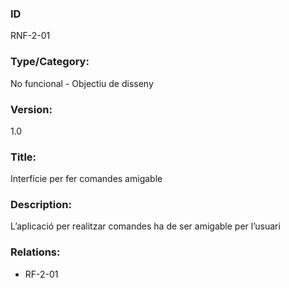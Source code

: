 ### ID
RNF-2-01
### Type/Category:
No funcional - Objectiu de disseny
### Version:
1.0
### Title:
Interfície per fer comandes amigable
### Description:
L’aplicació per realitzar comandes ha de ser amigable per l’usuari
### Relations:
* RF-2-01
